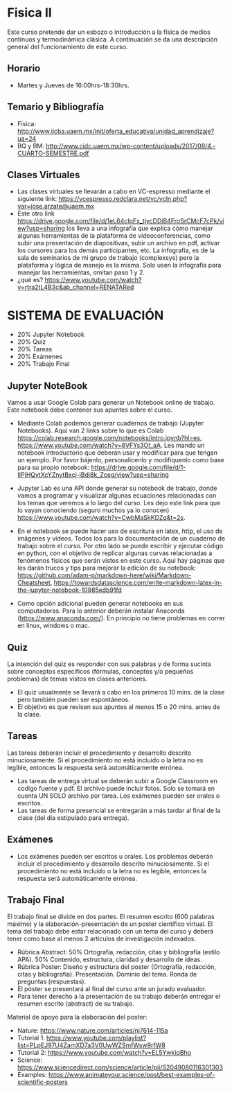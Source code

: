 # Fisica II
Este curso pretende dar un esbozo o introducción a la física de medios continuos y termodinámica clásica. A continuación se da una descripción general del funcionamiento de este curso.

## Horario
* Martes y Jueves de 16:00hrs-18:30hrs.

## Temario y Bibliografía
* Física: http://www.iicba.uaem.mx/init/oferta_educativa/unidad_aprendizaje?ua=24
* BQ y BM: http://www.cidc.uaem.mx/wp-content/uploads/2017/08/4.-CUARTO-SEMESTRE.pdf

## Clases Virtuales
* Las clases virtuales se llevarán a cabo en VC-espresso mediante el siguiente link: https://vcespresso.redclara.net/vc/vcIn.php?var=jose.arzate@uaem.mx
* Este otro link https://drive.google.com/file/d/1eL64cIpFx_tjycDDiB4FroSrCMcF7cPk/view?usp=sharing los lleva a una infografía que explica cómo manejar algunas herramientas de la plataforma de videoconferencias, como subir una presentación de diapositivas, subir un archivo en pdf, activar los cursores para los demás participantes, etc. La infografía, es de la sala de seminarios de mi grupo de trabajo (complexsys) pero la plataforma y lógica de manejo es la misma. Solo usen la infografía para manejar las herramientas, omitan paso 1 y 2.
* ¿qué es? https://www.youtube.com/watch?v=rtra2tL4B3c&ab_channel=RENATARed

# SISTEMA DE EVALUACIÓN
* 20% Jupyter Notebook
* 20% Quiz
* 20% Tareas 
* 20% Exámenes
* 20% Trabajo Final

## Jupyter NoteBook
Vamos a usar Google Colab para generar un Notebook online de trabajo. Este notebook debe contener sus apuntes sobre el curso.

* Mediante Colab podemos generar cuadernos de trabajo (Jupyter Notebooks). Aqui van 2 links sobre lo que es Colab  https://colab.research.google.com/notebooks/intro.ipynb?hl=es, https://www.youtube.com/watch?v=8VFYs3Ot_aA.  Les mando un notebook  introductorio que deberán usar y modificar para que tengan un ejemplo. Por favor bájenlo, personalicenlo y modifiquenlo como base para su propio notebook: https://drive.google.com/file/d/1-IIPjHQytXcYZnytBxcj-jBdi8k_Zceg/view?usp=sharing

* Jupyter Lab es una API donde generar su notebook de trabajo, donde vamos a programar y visualizar algunas ecuaciones relacionadas con los temas que veremos a lo largo del curso. Les dejo este link para que lo vayan conociendo (seguro muchos ya lo conocen) https://www.youtube.com/watch?v=CwbMaSkKDZg&t=2s.

* En el notebook se puede hacer uso de escritura en latex, http, el uso de imágenes y videos. Todos los para la documentación de un cuaderno de trabajo sobre el curso. Por otro lado se puede escribir y ejecutar código en python, con el objetivo de replicar algunas curvas relacionadas a fenómenos físicos que serán vistos en este curso. Aqui hay páginas que les darán trucos y tips para mejorar la edición de su notebook: https://github.com/adam-p/markdown-here/wiki/Markdown-Cheatsheet, https://towardsdatascience.com/write-markdown-latex-in-the-jupyter-notebook-10985edb91fd

* Como opción adicional pueden generar notebooks en sus computadoras. Para lo anterior deberán instalar Anaconda (https://www.anaconda.com/). En principio no tiene problemas en correr en linux, windows o mac. 

## Quiz
La intención del quiz es responder con sus palabras y de forma sucinta sobre conceptos específicos (fórmulas, conceptos y/o pequeños problemas) de temas vistos en clases anteriores. 
* El quiz usualmente se llevará a cabo en los primeros 10 mins. de la clase pero también pueden ser espontáneos.
* El objetivo es que revisen sus apuntes al menos 15 o 20 mins. antes de la clase.

## Tareas
Las tareas deberán incluir el procedimiento y desarrollo descrito minuciosamente. Si el procedimiento no está incluido o la letra no es legible, entonces la respuesta será automáticamente errónea.
* Las tareas de entrega virtual se deberán subir a Google Classroom en codigo fuente y pdf. El archivo puede incluir fotos. Solo se tomará en cuenta UN SOLO archivo por tarea. 
Los exámenes pueden ser orales o escritos.
* Las tareas de forma presencial se entregarán a más tardar al final de la clase (del día estipulado para entrega).

## Exámenes
* Los exámenes pueden ser escritos u orales. Los problemas deberán incluir el procedimiento y desarrollo descrito minuciosamente. Si el procedimiento no está incluido o la letra no es legible, entonces la respuesta será automáticamente errónea.

## Trabajo Final
El trabajo final se divide en dos partes. El resumen escrito (600 palabras máximo) y la elaboración-presentación de un poster científico virtual. El tema del trabajo debe estar relacionado con un tema del curso y deberá tener como base al menos 2 artículos de investigación indexados.

* Rúbrica Abstract: 50% Ortografía, redacción, citas  y bibliografía (estilo APA). 50% Contenido, estructura, claridad y desarrollo de ideas.
* Rúbrica Poster: Diseño y estructura del poster (Ortografía, redacción, citas  y bibliografía). Presentación. Dominio del tema. Ronda de preguntas (respuestas). 
* El póster se presentará al final del curso ante un jurado evaluador.
* Para tener derecho a la presentación de su trabajo deberán entregar el resumen escrito (abstract) de su trabajo.

Material de apoyo para la elaboración del poster:
* Nature: https://www.nature.com/articles/nj7614-115a
* Tutorial 1: https://www.youtube.com/playlist?list=PLpEJ97U4ZamXD7a3V0UwWZSmfWsw9rfW8
* Tutorial 2: https://www.youtube.com/watch?v=EL5YwkiqBho
* Science: https://www.sciencedirect.com/science/article/pii/S2049080116301303
* Examples: https://www.animateyour.science/post/best-examples-of-scientific-posters
